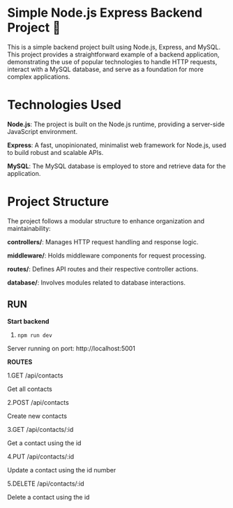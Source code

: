 # Simple Node.js Express Backend Project 🚀

This is a simple backend project built using Node.js, Express, and MySQL. This project provides a straightforward example of a backend application, demonstrating the use of popular technologies to handle HTTP requests, interact with a MySQL database, and serve as a foundation for more complex applications.

# Technologies Used

**Node.js**: The project is built on the Node.js runtime, providing a server-side JavaScript environment.

**Express**: A fast, unopinionated, minimalist web framework for Node.js, used to build robust and scalable APIs.

**MySQL**: The MySQL database is employed to store and retrieve data for the application.

# Project Structure

The project follows a modular structure to enhance organization and maintainability:

**controllers/**: Manages HTTP request handling and response logic.

**middleware/**: Holds middleware components for request processing.

**routes/**: Defines API routes and their respective controller actions.

**database/**: Involves modules related to database interactions.
 
 RUN
--------

**Start backend**
1. `npm run dev`

Server running on port: http://localhost:5001

**ROUTES**

1.GET   /api/contacts

  Get all contacts
  

2.POST  /api/contacts

  Create new contacts
  

3.GET  /api/contacts/:id

  Get a contact using the id
  

4.PUT  /api/contacts/:id

  Update a contact using the id number
  

5.DELETE  /api/contacts/:id

  Delete a contact using the id

